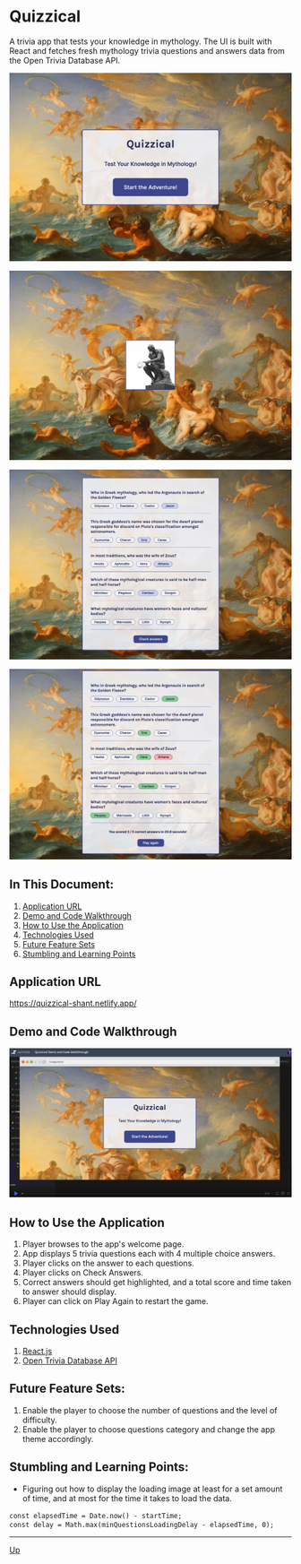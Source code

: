 # Quizzical
A trivia app that tests your knowledge in mythology. The UI is built with React and fetches fresh mythology trivia questions and answers data from the Open Trivia Database API.

![welcome](images/welcome.png "Welcome to Quizzical")

![loading](images/loading.png "Loading")

![questions](images/questions.png "Questions")

![correct answers](images/correct-answers.png "Answers")


## In This Document:
1. [Application URL](#application-url)
2. [Demo and Code Walkthrough](#demo-and-code-walkthrough)
3. [How to Use the Application](#how-to-use-the-application)
4. [Technologies Used](#technologies-used)
5. [Future Feature Sets](#future-feature-sets)
6. [Stumbling and Learning Points](#stumbling-and-learning-points)

## Application URL
https://quizzical-shant.netlify.app/

## Demo and Code Walkthrough
[![demo](images/demo.png)](https://scrimba.com/scrim/co45f42ffa92703ad5b730469)

## How to Use the Application
1. Player browses to the app's welcome page.
1. App displays 5 trivia questions each with 4 multiple choice answers.
1. Player clicks on the answer to each questions.
1. Player clicks on Check Answers.
1. Correct answers should get highlighted, and a total score and time taken to answer should display.
1. Player can click on Play Again to restart the game. 

## Technologies Used
1. [React.js](https://react.dev/)
1. [Open Trivia Database API](https://opentdb.com/) 

## Future Feature Sets:
1. Enable the player to choose the number of questions and the level of difficulty.
1. Enable the player to choose questions category and change the app theme accordingly.

## Stumbling and Learning Points:
* Figuring out how to display the loading image at least for a set amount of time, and at most for the time it takes to load the data.
```
const elapsedTime = Date.now() - startTime;
const delay = Math.max(minQuestionsLoadingDelay - elapsedTime, 0);
```
<hr>

[Up](README.md)
